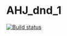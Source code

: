 # AHJ_dnd_1
 
[![Build status](https://ci.appveyor.com/api/projects/status/4y62xou1t5rycd0j?svg=true)](https://ci.appveyor.com/project/KateGaw/ahj-dnd-1)

